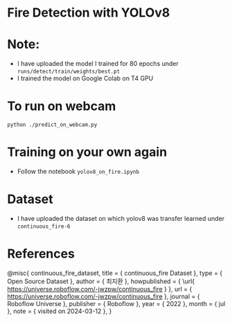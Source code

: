 # Fire Detection with YOLOv8
 
# Note: 
* I have uploaded the model I trained for 80 epochs under `runs/detect/train/weights/best.pt`
* I trained the model on Google Colab on T4 GPU
# To run on webcam
```
python ./predict_on_webcam.py
```
# Training on your own again
* Follow the notebook `yolov8_on_fire.ipynb`
# Dataset
* I have uploaded the dataset on which yolov8 was transfer learned under `continuous_fire-6`
# References
@misc{
                            continuous_fire_dataset,
                            title = { continuous_fire Dataset },
                            type = { Open Source Dataset },
                            author = { 최지환 },
                            howpublished = { \url{ https://universe.roboflow.com/-jwzpw/continuous_fire } },
                            url = { https://universe.roboflow.com/-jwzpw/continuous_fire },
                            journal = { Roboflow Universe },
                            publisher = { Roboflow },
                            year = { 2022 },
                            month = { jul },
                            note = { visited on 2024-03-12 },
                            }
